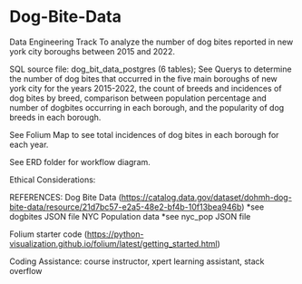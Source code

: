 # Dog-Bite-Data

Data Engineering Track
To analyze the number of dog bites reported in new york city boroughs between 2015 and 2022.

SQL source file: dog_bit_data_postgres (6 tables);
       See Querys to determine the number of dog bites that occurred in the five main boroughs of new york city for the years 2015-2022, the count of breeds and incidences of dog bites by breed, comparison between population percentage and number of dogbites occurring in each borough, and the popularity of dog breeds in each borough.

See Folium Map to see total incidences of dog bites in each borough for each year.

See ERD folder for workflow diagram.

Ethical Considerations: 

REFERENCES:
Dog Bite Data (https://catalog.data.gov/dataset/dohmh-dog-bite-data/resource/21d7bc57-e2a5-48e2-bf4b-10f13bea946b) *see dogbites JSON file 
NYC Population data *see nyc_pop JSON file

Folium starter code (https://python-visualization.github.io/folium/latest/getting_started.html)

Coding Assistance: course instructor, xpert learning assistant, stack overflow
       
   

